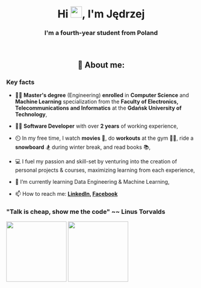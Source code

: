 <h1 align="center">Hi <img src="https://raw.githubusercontent.com/MartinHeinz/MartinHeinz/master/wave.gif" width="30px">, I'm Jędrzej</h1>

<h3 align="center">I'm a fourth-year student from Poland</h3>

<br>
<h2 align="center">👨 About me:</h2>

<h3>Key facts</h3>

- 👨‍🎓 **Master's degree** (Engineering) **enrolled** in **Computer Science** and **Machine Learning** specialization from the **Faculty of Electronics, Telecommunications and Informatics** at the **Gdańsk University of Technology**,

- 👨‍💻 **Software Developer** with over **2 years** of working experience,

- ⏲️ In my free time, I watch **movies** 🎥, do **workouts** at the gym 🏋️‍♂️, ride a **snowboard** 🏂 during winter break, and read books 📚,

- 💻 I fuel my passion and skill-set by venturing into the creation of personal projects & courses, maximizing learning from each experience,

- 🌱 I’m currently learning Data Engineering & Machine Learning, 

- 📫 How to reach me: **[LinkedIn](https://www.linkedin.com/in/jedrzej-wesolowski/), [Facebook](https://www.facebook.com/jedrzej.wesolowski/)**

### "Talk is cheap, show me the code" ~~ Linus Torvalds

<div>
    <img src="https://github-readme-stats.vercel.app/api/top-langs/?username=happy531&layout=compact&size_weight=0.5&count_weight=0.5&show_icons=true&icon_color=34abeb&theme=radical" height="160"/>
    <img src="https://github-readme-stats.vercel.app/api?username=happy531&show_icons=true&theme=radical" height="160"/>
</div>
